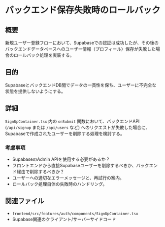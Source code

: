 # バックエンド保存失敗時のロールバック

## 概要

新規ユーザー登録フローにおいて、Supabaseでの認証は成功したが、その後のバックエンドデータベースへのユーザー情報（プロフィール）保存が失敗した場合のロールバック処理を実装する。

## 目的

SupabaseとバックエンドDB間でデータの一貫性を保ち、ユーザーに不完全な状態を提供しないようにする。

## 詳細

`SignUpContainer.tsx` 内の `onSubmit` 関数において、バックエンドAPI (`/api/signup` または `/api/users` など) へのリクエストが失敗した場合に、Supabaseで作成されたユーザーを削除する処理を検討する。

### 考慮事項

*   SupabaseのAdmin APIを使用する必要があるか？
*   フロントエンドから直接Supabaseユーザーを削除するべきか、バックエンド経由で削除するべきか？
*   ユーザーへの適切なエラーメッセージと、再試行の案内。
*   ロールバック処理自体の失敗時のハンドリング。

## 関連ファイル

*   `frontend/src/features/auth/components/SignUpContainer.tsx`
*   Supabase関連のクライアント/サーバーサイドコード
